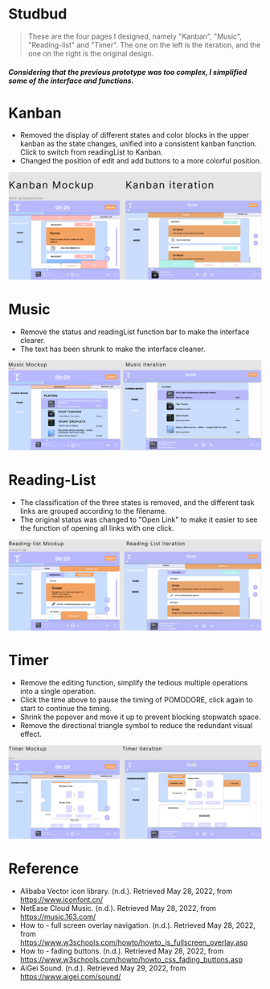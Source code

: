 # Studbud
>These are the four pages I designed, namely "Kanban", "Music", "Reading-list" and "Timer".
The one on the left is the iteration, and the one on the right is the original design.

#### _Considering that the previous prototype was too complex, I simplified some of the interface and functions._

# Kanban
* Removed the display of different states and color blocks in the upper kanban as the state changes, unified into a consistent kanban function. Click to switch from readingList to Kanban.
* Changed the position of edit and add buttons to a more colorful position.

![photo](/Kanban.png)

# Music
* Remove the status and readingList function bar to make the interface clearer.
* The text has been shrunk to make the interface cleaner.

![photo2](/Music.png)

# Reading-List
* The classification of the three states is removed, and the different task links are grouped according to the filename.
* The original status was changed to "Open Link" to make it easier to see the function of opening all links with one click.

![photo3](/Reading-List.png)

# Timer
* Remove the editing function, simplify the tedious multiple operations into a single operation.
* Click the time above to pause the timing of POMODORE, click again to start to continue the timing.
* Shrink the popover and move it up to prevent blocking stopwatch space.
* Remove the directional triangle symbol to reduce the redundant visual effect.

![photo3](/Timer.png)

# Reference
* Alibaba Vector icon library. (n.d.). Retrieved May 28, 2022, from https://www.iconfont.cn/
* NetEase Cloud Music. (n.d.). Retrieved May 28, 2022, from https://music.163.com/
* How to - full screen overlay navigation. (n.d.). Retrieved May 28, 2022, from https://www.w3schools.com/howto/howto_js_fullscreen_overlay.asp
* How to - fading buttons. (n.d.). Retrieved May 28, 2022, from https://www.w3schools.com/howto/howto_css_fading_buttons.asp
* AiGei Sound. (n.d.). Retrieved May 29, 2022, from https://www.aigei.com/sound/

